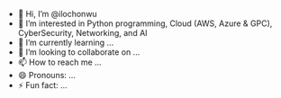 - 👋 Hi, I’m @ilochonwu
- 👀 I’m interested in Python programming, Cloud (AWS, Azure & GPC), CyberSecurity, Networking, and AI
- 🌱 I’m currently learning ...  
- 💞️ I’m looking to collaborate on ...
- 📫 How to reach me ...
- 😄 Pronouns: ...
- ⚡ Fun fact: ...

<!---
ilochonwu/ilochonwu is a ✨ special ✨ repository because its `README.md` (this file) appears on your GitHub profile.
You can click the Preview link to take a look at your changes.
--->
